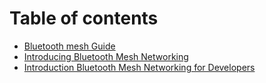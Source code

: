 # Table of contents

* [Bluetooth mesh Guide](README.md)
* [Introducing Bluetooth Mesh Networking](https://www.bluetooth.com/blog/introducing-bluetooth-mesh-networking/)
* [Introduction Bluetooth Mesh Networking for Developers](https://www.bluetooth.com/bluetooth-resources/bluetooth-mesh-networking-an-introduction-for-developers/?utm_campaign=mesh&utm_source=internal&utm_medium=blog&utm_content=the-fundamental-concepts-of-bluetooth-mesh-networking-part-2)

